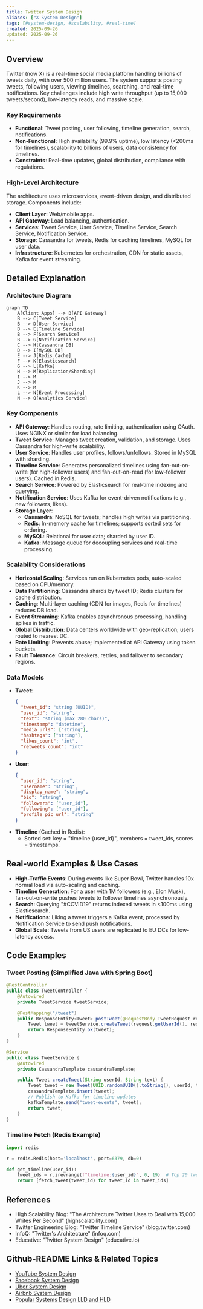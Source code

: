 ```yaml
---
title: Twitter System Design
aliases: ["X System Design"]
tags: [#system-design, #scalability, #real-time]
created: 2025-09-26
updated: 2025-09-26
---
```


## Overview

Twitter (now X) is a real-time social media platform handling billions of tweets daily, with over 500 million users. The system supports posting tweets, following users, viewing timelines, searching, and real-time notifications. Key challenges include high write throughput (up to 15,000 tweets/second), low-latency reads, and massive scale.

### Key Requirements
- **Functional**: Tweet posting, user following, timeline generation, search, notifications.
- **Non-Functional**: High availability (99.9% uptime), low latency (<200ms for timelines), scalability to billions of users, data consistency for timelines.
- **Constraints**: Real-time updates, global distribution, compliance with regulations.

### High-Level Architecture
The architecture uses microservices, event-driven design, and distributed storage. Components include:
- **Client Layer**: Web/mobile apps.
- **API Gateway**: Load balancing, authentication.
- **Services**: Tweet Service, User Service, Timeline Service, Search Service, Notification Service.
- **Storage**: Cassandra for tweets, Redis for caching timelines, MySQL for user data.
- **Infrastructure**: Kubernetes for orchestration, CDN for static assets, Kafka for event streaming.

## Detailed Explanation

### Architecture Diagram
```mermaid
graph TD
    A[Client Apps] --> B[API Gateway]
    B --> C[Tweet Service]
    B --> D[User Service]
    B --> E[Timeline Service]
    B --> F[Search Service]
    B --> G[Notification Service]
    C --> H[Cassandra DB]
    D --> I[MySQL DB]
    E --> J[Redis Cache]
    F --> K[Elasticsearch]
    G --> L[Kafka]
    H --> M[Replication/Sharding]
    I --> M
    J --> M
    K --> M
    L --> N[Event Processing]
    N --> O[Analytics Service]
```

### Key Components
- **API Gateway**: Handles routing, rate limiting, authentication using OAuth. Uses NGINX or similar for load balancing.
- **Tweet Service**: Manages tweet creation, validation, and storage. Uses Cassandra for high-write scalability.
- **User Service**: Handles user profiles, follows/unfollows. Stored in MySQL with sharding.
- **Timeline Service**: Generates personalized timelines using fan-out-on-write (for high-follower users) and fan-out-on-read (for low-follower users). Cached in Redis.
- **Search Service**: Powered by Elasticsearch for real-time indexing and querying.
- **Notification Service**: Uses Kafka for event-driven notifications (e.g., new followers, likes).
- **Storage Layer**:
  - **Cassandra**: NoSQL for tweets; handles high writes via partitioning.
  - **Redis**: In-memory cache for timelines; supports sorted sets for ordering.
  - **MySQL**: Relational for user data; sharded by user ID.
  - **Kafka**: Message queue for decoupling services and real-time processing.

### Scalability Considerations
- **Horizontal Scaling**: Services run on Kubernetes pods, auto-scaled based on CPU/memory.
- **Data Partitioning**: Cassandra shards by tweet ID; Redis clusters for cache distribution.
- **Caching**: Multi-layer caching (CDN for images, Redis for timelines) reduces DB load.
- **Event Streaming**: Kafka enables asynchronous processing, handling spikes in traffic.
- **Global Distribution**: Data centers worldwide with geo-replication; users routed to nearest DC.
- **Rate Limiting**: Prevents abuse; implemented at API Gateway using token buckets.
- **Fault Tolerance**: Circuit breakers, retries, and failover to secondary regions.

### Data Models
- **Tweet**:
  ```json
  {
    "tweet_id": "string (UUID)",
    "user_id": "string",
    "text": "string (max 280 chars)",
    "timestamp": "datetime",
    "media_urls": ["string"],
    "hashtags": ["string"],
    "likes_count": "int",
    "retweets_count": "int"
  }
  ```
- **User**:
  ```json
  {
    "user_id": "string",
    "username": "string",
    "display_name": "string",
    "bio": "string",
    "followers": ["user_id"],
    "following": ["user_id"],
    "profile_pic_url": "string"
  }
  ```
- **Timeline** (Cached in Redis):
  - Sorted set: key = "timeline:{user_id}", members = tweet_ids, scores = timestamps.

## Real-world Examples & Use Cases
- **High-Traffic Events**: During events like Super Bowl, Twitter handles 10x normal load via auto-scaling and caching.
- **Timeline Generation**: For a user with 1M followers (e.g., Elon Musk), fan-out-on-write pushes tweets to follower timelines asynchronously.
- **Search**: Querying "#COVID19" returns indexed tweets in <100ms using Elasticsearch.
- **Notifications**: Liking a tweet triggers a Kafka event, processed by Notification Service to send push notifications.
- **Global Scale**: Tweets from US users are replicated to EU DCs for low-latency access.

## Code Examples
### Tweet Posting (Simplified Java with Spring Boot)
```java
@RestController
public class TweetController {
    @Autowired
    private TweetService tweetService;

    @PostMapping("/tweet")
    public ResponseEntity<Tweet> postTweet(@RequestBody TweetRequest request) {
        Tweet tweet = tweetService.createTweet(request.getUserId(), request.getText());
        return ResponseEntity.ok(tweet);
    }
}

@Service
public class TweetService {
    @Autowired
    private CassandraTemplate cassandraTemplate;

    public Tweet createTweet(String userId, String text) {
        Tweet tweet = new Tweet(UUID.randomUUID().toString(), userId, text, Instant.now());
        cassandraTemplate.insert(tweet);
        // Publish to Kafka for timeline updates
        kafkaTemplate.send("tweet-events", tweet);
        return tweet;
    }
}
```

### Timeline Fetch (Redis Example)
```python
import redis

r = redis.Redis(host='localhost', port=6379, db=0)

def get_timeline(user_id):
    tweet_ids = r.zrevrange(f"timeline:{user_id}", 0, 19)  # Top 20 tweets
    return [fetch_tweet(tweet_id) for tweet_id in tweet_ids]
```

## References
- High Scalability Blog: "The Architecture Twitter Uses to Deal with 15,000 Writes Per Second" (highscalability.com)
- Twitter Engineering Blog: "Twitter Timeline Service" (blog.twitter.com)
- InfoQ: "Twitter's Architecture" (infoq.com)
- Educative: "Twitter System Design" (educative.io)

## Github-README Links & Related Topics
- [YouTube System Design](../youtube-system-design/README.md)
- [Facebook System Design](../facebook-system-design/README.md)
- [Uber System Design](../uber-system-design/README.md)
- [Airbnb System Design](../airbnb-system-design/README.md)
- [Popular Systems Design LLD and HLD](../popular-systems-design-lld-and-hld/README.md)